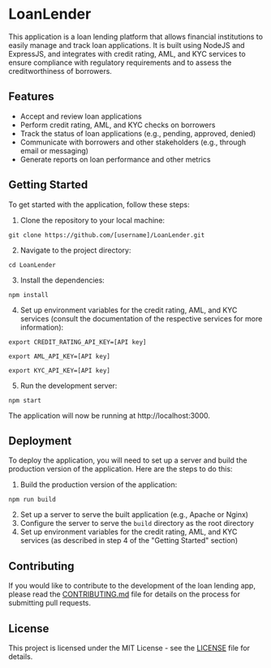 # LoanLender

This application is a loan lending platform that allows financial institutions to easily manage and track loan applications. It is built using NodeJS and ExpressJS, and integrates with credit rating, AML, and KYC services to ensure compliance with regulatory requirements and to assess the creditworthiness of borrowers.

## Features

- Accept and review loan applications
- Perform credit rating, AML, and KYC checks on borrowers
- Track the status of loan applications (e.g., pending, approved, denied)
- Communicate with borrowers and other stakeholders (e.g., through email or messaging)
- Generate reports on loan performance and other metrics

## Getting Started

To get started with the application, follow these steps:

1. Clone the repository to your local machine:

`git clone https://github.com/[username]/LoanLender.git`


2. Navigate to the project directory:

`cd LoanLender`


3. Install the dependencies:

`npm install`


4. Set up environment variables for the credit rating, AML, and KYC services (consult the documentation of the respective services for more information):

`export CREDIT_RATING_API_KEY=[API key]`

`export AML_API_KEY=[API key]`

`export KYC_API_KEY=[API key]`


5. Run the development server:

`npm start`


The application will now be running at http://localhost:3000.

## Deployment

To deploy the application, you will need to set up a server and build the production version of the application. Here are the steps to do this:

1. Build the production version of the application:

`npm run build`

2. Set up a server to serve the built application (e.g., Apache or Nginx)
3. Configure the server to serve the `build` directory as the root directory
4. Set up environment variables for the credit rating, AML, and KYC services (as described in step 4 of the "Getting Started" section)

## Contributing

If you would like to contribute to the development of the loan lending app, please read the [CONTRIBUTING.md](CONTRIBUTING.md) file for details on the process for submitting pull requests.

## License

This project is licensed under the MIT License - see the [LICENSE](LICENSE) file for details.
